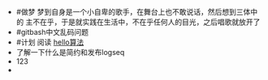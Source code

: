 - #做梦 梦到自身是一个小自卑的歌手，在舞台上也不敢说话，然后想到三体中的 主不在乎，于是就实践在生活中，不在乎任何人的目光，之后唱歌就放开了
- #gitbash中文乱码问题
- #计划 阅读 [hello算法](https://www.hello-algo.com/)
- 了解一下什么是简约和发布logseq
- 123
-